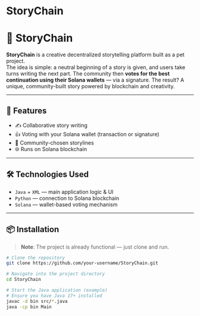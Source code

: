 # StoryChain
# 📖 StoryChain

**StoryChain** is a creative decentralized storytelling platform built as a pet project.  
The idea is simple: a neutral beginning of a story is given, and users take turns writing the next part. The community then **votes for the best continuation using their Solana wallets** — via a signature. The result? A unique, community-built story powered by blockchain and creativity.

---

## 🚀 Features

- ✍️ Collaborative story writing
- 👍 Voting with your Solana wallet (transaction or signature)
- 📜 Community-chosen storylines
- 🌐 Runs on Solana blockchain

---

## 🛠️ Technologies Used

- `Java` + `XML` — main application logic & UI
- `Python` — connection to Solana blockchain
- `Solana` — wallet-based voting mechanism

---

## 📦 Installation

> **Note**: The project is already functional — just clone and run.

```bash
# Clone the repository
git clone https://github.com/your-username/StoryChain.git

# Navigate into the project directory
cd StoryChain

# Start the Java application (example)
# Ensure you have Java 17+ installed
javac -d bin src/*.java
java -cp bin Main
